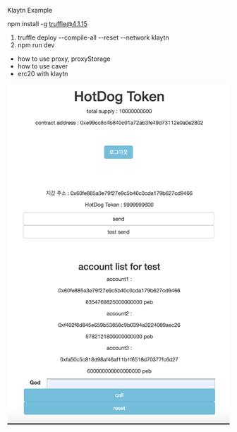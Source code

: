 Klaytn Example

npm install -g truffle@4.1.15

1. truffle deploy --compile-all --reset --network klaytn
2. npm run dev

- how to use proxy, proxyStorage
- how to use caver
- erc20 with klaytn

![home](./image/home.png)
